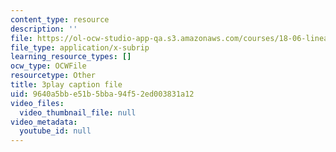 ```yaml
---
content_type: resource
description: ''
file: https://ol-ocw-studio-app-qa.s3.amazonaws.com/courses/18-06-linear-algebra-spring-2010/9640a5bbe51b5bba94f52ed003831a12_13r9QY6cmjc.srt
file_type: application/x-subrip
learning_resource_types: []
ocw_type: OCWFile
resourcetype: Other
title: 3play caption file
uid: 9640a5bb-e51b-5bba-94f5-2ed003831a12
video_files:
  video_thumbnail_file: null
video_metadata:
  youtube_id: null
---
```

